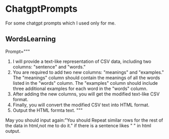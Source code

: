 # ChatgptPrompts
For some chatgpt prompts which I used  only for me.


## WordsLearning
Prompt="""
1. I will provide a text-like representation of CSV data, including two columns: "sentence" and "words."
2. You are required to add two new columns: "meanings" and "examples." The "meanings" column should contain the meanings of all the words listed in the "words" column. The "examples" column should include three additional examples for each word in the "words" column.
3. After adding the new columns, you will get the modified text-like CSV format.
4. Finally, you will convert the modified CSV text into HTML format.
5. Output the HTML formta text.
"""

May you should input again:"You should Repeat similar rows for the rest of the data in html,not me to do it." if there is a sentence likes "  <!-- Repeat similar rows for the rest of the data -->" in html output.
